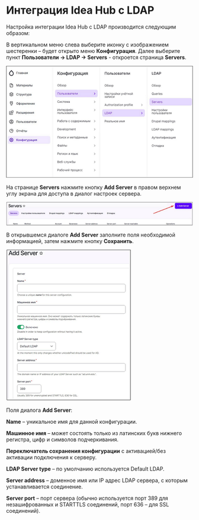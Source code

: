 # Интеграция Idea Hub с LDAP #

Настройка интеграции Idea Hub с LDAP производится следующим образом:

В вертикальном меню слева выберите иконку с изображением шестеренки – будет открыто меню **Конфигурация**. Далее выберите пункт **Пользователи -> LDAP -> Servers** - откроется страница **Servers**.

![](<../.gitbook/assets/LDAP_integration-Servers_page_access.png>)

На странице **Servers** нажмите кнопку **Add Server** в правом верхнем углу экрана для доступа в диалог настроек сервера.

![](<../.gitbook/assets/LDAP_integration-AddServer_button.png>)

В открывшемся диалоге **Add Server** заполните поля необходимой информацией, затем нажмите кнопку **Сохранить**.

![](<../.gitbook/assets/LDAP_integration-AddServer_dialog.png>)

Поля диалога **Add Server**:

**Name** – уникальное имя для данной конфигурации.

**Машинное имя** – может состоять только из латинских букв нижнего регистра, цифр и символов подчеркивания.

**Переключатель сохранения конфигурации** с активацией/без активации подключения к серверу.

**LDAP Server type** – по умолчанию используется Default LDAP.

**Server address** – доменное имя или IP адрес LDAP сервера, с которым устанавливается соединение.

**Server port** – порт сервера (обычно используется порт 389 для незашифрованных и STARTTLS соединений, порт 636 – для SSL соединений).
